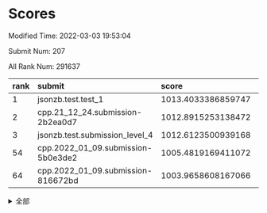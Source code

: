 # Scores

Modified Time: 2022-03-03 19:53:04

Submit Num: 207

All Rank Num: 291637

| rank |               submit               |       score        |       sigma        | pk_num |
| :--- | :--------------------------------- | :----------------- | :----------------- | :----- |
| 1    | jsonzb.test.test_1                 | 1013.4033386859747 | 0.8151817897769251 | 5639   |
| 2    | cpp.21_12_24.submission-2b2ea0d7   | 1012.8915253138472 | 0.7680776860175639 | 5635   |
| 3    | jsonzb.test.submission_level_4     | 1012.6123500939168 | 0.7966674744957707 | 5635   |
| 54   | cpp.2022_01_09.submission-5b0e3de2 | 1005.4819169411072 | 0.7242760488356206 | 5638   |
| 64   | cpp.2022_01_09.submission-816672bd | 1003.9658608167066 | 0.7266599181537207 | 5634   |


<details>
<summary>全部</summary>

| rank |                 submit                 |       score        |       sigma        | pk_num |
| :--- | :------------------------------------- | :----------------- | :----------------- | :----- |
| 1    | jsonzb.test.test_1                     | 1013.4033386859747 | 0.8151817897769251 | 5639   |
| 2    | cpp.21_12_24.submission-2b2ea0d7       | 1012.8915253138472 | 0.7680776860175639 | 5635   |
| 3    | jsonzb.test.submission_level_4         | 1012.6123500939168 | 0.7966674744957707 | 5635   |
| 4    | gobigger.level_3.submission_level_3_42 | 1012.0240144538507 | 0.7788117046776962 | 5635   |
| 5    | gobigger.level_3.submission_level_3_26 | 1011.3592288139336 | 0.7702806138978738 | 5635   |
| 6    | gobigger.level_3.submission_level_3_10 | 1010.8624153788162 | 0.7605705583170004 | 5634   |
| 7    | gobigger.level_3.submission_level_3_19 | 1010.8355649396178 | 0.7492825041696644 | 5638   |
| 8    | gobigger.level_3.submission_level_3_11 | 1010.8275240677278 | 0.7673887016402678 | 5632   |
| 9    | gobigger.level_3.submission_level_3_43 | 1010.8235066996838 | 0.7778777446111809 | 5639   |
| 10   | gobigger.level_3.submission_level_3_39 | 1010.7857889078159 | 0.7513700695200726 | 5638   |
| 11   | gobigger.level_3.submission_level_3_4  | 1010.7830225418589 | 0.7471400928015153 | 5630   |
| 12   | gobigger.level_3.submission_level_3_29 | 1010.7678611001002 | 0.7657074923983415 | 5635   |
| 13   | gobigger.level_3.submission_level_3_35 | 1010.7572917023552 | 0.7822232350706726 | 5633   |
| 14   | gobigger.level_3.submission_level_3_14 | 1010.73386325094   | 0.7731796568106288 | 5639   |
| 15   | gobigger.level_3.submission_level_3_7  | 1010.7177353225931 | 0.7827218093474527 | 5634   |
| 16   | gobigger.level_3.submission_level_3_36 | 1010.63400397852   | 0.7773510140796012 | 5639   |
| 17   | gobigger.level_3.submission_level_3_13 | 1010.4959410905668 | 0.765041659772216  | 5627   |
| 18   | gobigger.level_3.submission_level_3_33 | 1010.4722324012102 | 0.762827536794638  | 5640   |
| 19   | gobigger.level_3.submission_level_3_3  | 1010.4475667445157 | 0.7428518357144185 | 5636   |
| 20   | gobigger.level_3.submission_level_3_6  | 1010.4277004916023 | 0.7469105786921584 | 5638   |
| 21   | gobigger.level_3.submission_level_3_38 | 1010.3941784752648 | 0.7512509556220873 | 5640   |
| 22   | gobigger.level_3.submission_level_3_31 | 1010.3453519054805 | 0.7456660708490596 | 5636   |
| 23   | gobigger.level_3.submission_level_3_0  | 1010.3368047180697 | 0.773908341794641  | 5633   |
| 24   | gobigger.level_3.submission_level_3_47 | 1010.3055759078225 | 0.7511073952875157 | 5638   |
| 25   | gobigger.level_3.submission_level_3_16 | 1010.2279571105835 | 0.7484042298496906 | 5633   |
| 26   | gobigger.level_3.submission_level_3_20 | 1010.2113613930986 | 0.7790932051056256 | 5640   |
| 27   | gobigger.level_3.submission_level_3_5  | 1010.2081119809174 | 0.7713426604776711 | 5638   |
| 28   | gobigger.level_3.submission_level_3_49 | 1010.1495116670845 | 0.7589046257359868 | 5637   |
| 29   | gobigger.level_3.submission_level_3_25 | 1010.133678929523  | 0.760408442901849  | 5637   |
| 30   | gobigger.level_3.submission_level_3_32 | 1010.1114995808147 | 0.7651040103194795 | 5638   |
| 31   | gobigger.level_3.submission_level_3_22 | 1010.107014379492  | 0.7543172221768765 | 5635   |
| 32   | gobigger.level_3.submission_level_3_30 | 1010.1031184835047 | 0.7531594823573197 | 5635   |
| 33   | gobigger.level_3.submission_level_3_34 | 1010.0628720804174 | 0.7485581537881095 | 5638   |
| 34   | gobigger.level_3.submission_level_3_23 | 1009.9624509175662 | 0.757443658732779  | 5631   |
| 35   | gobigger.level_3.submission_level_3_45 | 1009.8069870849771 | 0.7559120563814123 | 5636   |
| 36   | gobigger.level_3.submission_level_3_15 | 1009.775803151574  | 0.7517941625932326 | 5632   |
| 37   | gobigger.level_3.submission_level_3_1  | 1009.7332934015581 | 0.7740967707047071 | 5632   |
| 38   | gobigger.level_3.submission_level_3_27 | 1009.6572603608469 | 0.7475054786922078 | 5632   |
| 39   | gobigger.level_3.submission_level_3_44 | 1009.6523074851341 | 0.7631048840885981 | 5639   |
| 40   | gobigger.level_3.submission_level_3_40 | 1009.6397967937274 | 0.7805769234382408 | 5639   |
| 41   | gobigger.level_3.submission_level_3_8  | 1009.5781810191332 | 0.7703776988046462 | 5630   |
| 42   | gobigger.level_3.submission_level_3_2  | 1009.5479268313053 | 0.7750414192918667 | 5635   |
| 43   | gobigger.level_3.submission_level_3_48 | 1009.5315428593804 | 0.7567079634869501 | 5637   |
| 44   | gobigger.level_3.submission_level_3_17 | 1009.4883169679175 | 0.7612950644414468 | 5638   |
| 45   | gobigger.level_3.submission_level_3_12 | 1009.3944668869332 | 0.7423440684047707 | 5633   |
| 46   | gobigger.level_3.submission_level_3_28 | 1009.1550151828976 | 0.7576049198678485 | 5637   |
| 47   | gobigger.level_3.submission_level_3_46 | 1009.0933062998112 | 0.758662521390928  | 5640   |
| 48   | gobigger.level_3.submission_level_3_21 | 1009.0782410550445 | 0.757145051273555  | 5636   |
| 49   | gobigger.level_3.submission_level_3_41 | 1009.0662554489371 | 0.7613127279361434 | 5632   |
| 50   | gobigger.level_3.submission_level_3_9  | 1008.958158617713  | 0.7630770445475221 | 5635   |
| 51   | gobigger.level_3.submission_level_3_37 | 1008.7736244084454 | 0.7596321382494755 | 5637   |
| 52   | gobigger.level_3.submission_level_3_18 | 1008.7604663978091 | 0.748027726620469  | 5635   |
| 53   | gobigger.level_3.submission_level_3_24 | 1007.9394961156723 | 0.7345342251252786 | 5632   |
| 54   | cpp.2022_01_09.submission-5b0e3de2     | 1005.4819169411072 | 0.7242760488356206 | 5638   |
| 55   | gobigger.level_1.submission_level_1_21 | 1004.9762745053221 | 0.7211001661611752 | 5638   |
| 56   | gobigger.level_1.submission_level_1_31 | 1004.6931519703703 | 0.7372495176789272 | 5640   |
| 57   | gobigger.level_1.submission_level_1_6  | 1004.6848210863051 | 0.7275301891057404 | 5639   |
| 58   | gobigger.level_1.submission_level_1_49 | 1004.6646348323563 | 0.7296409916304814 | 5637   |
| 59   | gobigger.level_1.submission_level_1_4  | 1004.6132616985327 | 0.7101699279772747 | 5635   |
| 60   | gobigger.level_1.submission_level_1_12 | 1004.3958028200913 | 0.7272746664860461 | 5635   |
| 61   | gobigger.level_1.submission_level_1_13 | 1004.2491183938404 | 0.7177002795750779 | 5638   |
| 62   | gobigger.level_1.submission_level_1_24 | 1004.2408380951861 | 0.721317735513858  | 5638   |
| 63   | gobigger.level_1.submission_level_1_3  | 1004.1137824511867 | 0.7121810026208595 | 5637   |
| 64   | cpp.2022_01_09.submission-816672bd     | 1003.9658608167066 | 0.7266599181537207 | 5634   |
| 65   | gobigger.level_1.submission_level_1_16 | 1003.9304861660219 | 0.7274303277235138 | 5637   |
| 66   | gobigger.level_1.submission_level_1_11 | 1003.8690747817478 | 0.7275588472054799 | 5636   |
| 67   | gobigger.level_1.submission_level_1_41 | 1003.8221508377219 | 0.7193399223877017 | 5634   |
| 68   | gobigger.level_1.submission_level_1_28 | 1003.7430225894735 | 0.719932727773063  | 5634   |
| 69   | gobigger.level_1.submission_level_1_7  | 1003.7328862154401 | 0.7223144734419816 | 5634   |
| 70   | gobigger.level_1.submission_level_1_40 | 1003.7134506927408 | 0.7218239291712337 | 5638   |
| 71   | gobigger.level_1.submission_level_1_20 | 1003.6897485370964 | 0.7162302517099828 | 5631   |
| 72   | gobigger.level_1.submission_level_1_26 | 1003.5722529609075 | 0.716281311968217  | 5640   |
| 73   | gobigger.level_1.submission_level_1_25 | 1003.537706398702  | 0.7144735582070614 | 5633   |
| 74   | gobigger.level_1.submission_level_1_44 | 1003.5359008246804 | 0.7292120829907587 | 5635   |
| 75   | gobigger.level_1.submission_level_1_47 | 1003.4662335101656 | 0.7285851408699663 | 5636   |
| 76   | gobigger.level_1.submission_level_1_23 | 1003.4395935930908 | 0.7139787836821069 | 5632   |
| 77   | gobigger.level_1.submission_level_1_38 | 1003.3859894175414 | 0.7140000594969754 | 5634   |
| 78   | gobigger.level_1.submission_level_1_34 | 1003.3530529040556 | 0.715663926861208  | 5634   |
| 79   | gobigger.level_1.submission_level_1_17 | 1003.3286932138399 | 0.7188982335063971 | 5638   |
| 80   | gobigger.level_1.submission_level_1_8  | 1003.3232589659701 | 0.7164116743017523 | 5630   |
| 81   | gobigger.level_1.submission_level_1_18 | 1003.2883676272007 | 0.7230864147920898 | 5634   |
| 82   | gobigger.level_1.submission_level_1_22 | 1003.1432123735294 | 0.7114980387106494 | 5631   |
| 83   | gobigger.level_1.submission_level_1_39 | 1003.1322137557031 | 0.7245409740818128 | 5640   |
| 84   | gobigger.level_1.submission_level_1_36 | 1003.131983486715  | 0.7302958091140467 | 5634   |
| 85   | gobigger.level_1.submission_level_1_42 | 1003.1120697874896 | 0.7156626484489994 | 5634   |
| 86   | gobigger.level_1.submission_level_1_33 | 1003.0262557122899 | 0.7245022606935229 | 5640   |
| 87   | gobigger.level_1.submission_level_1_30 | 1003.0021157558382 | 0.7138277017886522 | 5635   |
| 88   | gobigger.level_1.submission_level_1_48 | 1003.0012837617276 | 0.7079766699375338 | 5640   |
| 89   | gobigger.level_1.submission_level_1_0  | 1002.9454022145713 | 0.7295968210838343 | 5633   |
| 90   | gobigger.level_1.submission_level_1_45 | 1002.880091605538  | 0.7172698449302204 | 5632   |
| 91   | gobigger.level_1.submission_level_1_35 | 1002.8656561225398 | 0.7088790225727755 | 5636   |
| 92   | gobigger.level_1.submission_level_1_27 | 1002.7729155341224 | 0.7178994954206431 | 5637   |
| 93   | gobigger.level_1.submission_level_1_1  | 1002.7720100169662 | 0.7167292106899741 | 5633   |
| 94   | gobigger.level_1.submission_level_1_14 | 1002.5398052302534 | 0.725015782758587  | 5631   |
| 95   | gobigger.level_1.submission_level_1_2  | 1002.4449038784531 | 0.7128807633604517 | 5635   |
| 96   | gobigger.level_1.submission_level_1_19 | 1002.3890059642214 | 0.7329947698999715 | 5635   |
| 97   | gobigger.level_1.submission_level_1_32 | 1002.3864644789346 | 0.7083222529262508 | 5626   |
| 98   | gobigger.level_1.submission_level_1_37 | 1002.3698334196994 | 0.7240263776189674 | 5639   |
| 99   | gobigger.level_1.submission_level_1_15 | 1002.3596099842654 | 0.7114119585407337 | 5636   |
| 100  | gobigger.level_1.submission_level_1_9  | 1002.344182410362  | 0.7081027430144935 | 5634   |
| 101  | gobigger.level_1.submission_level_1_5  | 1002.1945680418955 | 0.7090196274548616 | 5632   |
| 102  | gobigger.level_1.submission_level_1_10 | 1002.0747713457033 | 0.7212067010246527 | 5634   |
| 103  | gobigger.level_1.submission_level_1_46 | 1001.9078606443773 | 0.7093307905610823 | 5636   |
| 104  | gobigger.level_1.submission_level_1_43 | 1001.8983561096459 | 0.7136943761308615 | 5635   |
| 105  | gobigger.level_1.submission_level_1_29 | 1001.7345220005602 | 0.7156572744692516 | 5638   |
| 106  | gobigger.random.submission_random_43   | 997.9041620064024  | 0.704914675866527  | 5637   |
| 107  | gobigger.random.submission_random_9    | 997.179373201885   | 0.7153473741350884 | 5635   |
| 108  | gobigger.random.submission_random_28   | 997.1488550193652  | 0.7192180924407164 | 5635   |
| 109  | gobigger.random.submission_random_17   | 996.9806467341998  | 0.716577268073938  | 5635   |
| 110  | gobigger.random.submission_random_27   | 996.9087962192881  | 0.7081193221560947 | 5638   |
| 111  | gobigger.random.submission_random_35   | 996.8083731847877  | 0.7101256984284127 | 5637   |
| 112  | gobigger.random.submission_random_48   | 996.7991500308715  | 0.705576604489682  | 5633   |
| 113  | gobigger.random.submission_random_26   | 996.7751383386807  | 0.6944903996804875 | 5635   |
| 114  | gobigger.random.submission_random_5    | 996.6035517988479  | 0.7236674862773348 | 5638   |
| 115  | gobigger.random.submission_random_38   | 996.52814422582    | 0.7151440413077268 | 5636   |
| 116  | gobigger.random.submission_random_37   | 996.4922473243693  | 0.7045721480837652 | 5639   |
| 117  | gobigger.random.submission_random_13   | 996.4751822504568  | 0.7133102828829416 | 5641   |
| 118  | gobigger.random.submission_random_32   | 996.4298580020203  | 0.7168943958178899 | 5635   |
| 119  | gobigger.random.submission_random_14   | 996.3734885898417  | 0.7077335409183945 | 5632   |
| 120  | gobigger.random.submission_random_19   | 996.3540491949686  | 0.7131152156872896 | 5638   |
| 121  | gobigger.random.submission_random_40   | 996.2953279920571  | 0.7111963998794941 | 5636   |
| 122  | gobigger.random.submission_random_30   | 996.1475377994569  | 0.7157960975919949 | 5635   |
| 123  | gobigger.random.submission_random_41   | 996.0978778474812  | 0.7218552672889174 | 5637   |
| 124  | gobigger.random.submission_random_12   | 996.0733459460321  | 0.6996260895592598 | 5639   |
| 125  | gobigger.random.submission_random_8    | 996.0301210102572  | 0.7101719131009517 | 5638   |
| 126  | gobigger.random.submission_random_36   | 995.8862246692858  | 0.7234512054511655 | 5642   |
| 127  | gobigger.random.submission_random_31   | 995.8725360986892  | 0.7033649621069265 | 5635   |
| 128  | gobigger.random.submission_random_7    | 995.8488998539702  | 0.7181949850875018 | 5636   |
| 129  | gobigger.random.submission_random_49   | 995.8041660203609  | 0.7212646243242632 | 5634   |
| 130  | gobigger.random.submission_random_22   | 995.7771351449336  | 0.7315279028171835 | 5633   |
| 131  | gobigger.random.submission_random_10   | 995.6998972447743  | 0.7055295423029405 | 5635   |
| 132  | gobigger.random.submission_random_6    | 995.6998148999124  | 0.7089043254590003 | 5639   |
| 133  | gobigger.random.submission_random_1    | 995.6626516909851  | 0.7166886153053001 | 5634   |
| 134  | gobigger.random.submission_random_3    | 995.6428089263858  | 0.6984608459461181 | 5630   |
| 135  | gobigger.random.submission_random_15   | 995.6018091461898  | 0.7044084222057753 | 5635   |
| 136  | gobigger.random.submission_random_4    | 995.5824219706209  | 0.7158310139300732 | 5637   |
| 137  | gobigger.random.submission_random_18   | 995.542107974089   | 0.7212599413615514 | 5631   |
| 138  | gobigger.random.submission_random_33   | 995.5196682589308  | 0.6966010670329695 | 5635   |
| 139  | gobigger.random.submission_random_34   | 995.5127603311026  | 0.7080483526500284 | 5637   |
| 140  | gobigger.random.submission_random_20   | 995.4949581039963  | 0.7181530529059559 | 5635   |
| 141  | gobigger.random.submission_random_21   | 995.3778698106942  | 0.7098208876220258 | 5639   |
| 142  | gobigger.random.submission_random_16   | 995.3408855862929  | 0.7116436849478186 | 5635   |
| 143  | gobigger.random.submission_random_2    | 995.3156797520085  | 0.7177833732521184 | 5641   |
| 144  | gobigger.random.submission_random_44   | 995.3043196741925  | 0.7161833554413893 | 5637   |
| 145  | gobigger.random.submission_random_25   | 995.2673681629689  | 0.7152804427612187 | 5640   |
| 146  | gobigger.random.submission_random_0    | 995.2638803750533  | 0.7134577916867738 | 5639   |
| 147  | gobigger.random.submission_random_46   | 995.2624134923167  | 0.7078556273513468 | 5632   |
| 148  | gobigger.random.submission_random_42   | 995.2442513236676  | 0.7243725621667656 | 5635   |
| 149  | gobigger.random.submission_random_45   | 995.1954222996216  | 0.7293570281174473 | 5637   |
| 150  | gobigger.random.submission_random_47   | 995.1468153463788  | 0.7220880298053081 | 5636   |
| 151  | gobigger.random.submission_random_11   | 995.1414539210964  | 0.7096438747399587 | 5633   |
| 152  | gobigger.random.submission_random_39   | 995.1400887207976  | 0.7266491876227822 | 5632   |
| 153  | gobigger.random.submission_random_24   | 994.902454834318   | 0.7303678521431628 | 5635   |
| 154  | gobigger.random.submission_random_23   | 994.881762660633   | 0.7042863063524583 | 5633   |
| 155  | gobigger.level_2.submission_level_2_45 | 994.8428925260147  | 0.7161649224644173 | 5636   |
| 156  | gobigger.random.submission_random_29   | 994.5692354176292  | 0.7161308723976972 | 5634   |
| 157  | gobigger.level_2.submission_level_2_28 | 994.0881985088877  | 0.7354605253582328 | 5636   |
| 158  | gobigger.level_2.submission_level_2_15 | 993.9077771514632  | 0.732684330784368  | 5632   |
| 159  | gobigger.level_2.submission_level_2_0  | 993.5364701521224  | 0.7367226978481309 | 5638   |
| 160  | gobigger.level_2.submission_level_2_19 | 993.4775848041838  | 0.7279166995209638 | 5642   |
| 161  | gobigger.level_2.submission_level_2_31 | 993.1697015279487  | 0.7339334916492899 | 5636   |
| 162  | gobigger.level_2.submission_level_2_37 | 993.1072672311617  | 0.7422363702764498 | 5638   |
| 163  | gobigger.level_2.submission_level_2_11 | 993.055247051004   | 0.7309252113949517 | 5640   |
| 164  | gobigger.level_2.submission_level_2_17 | 993.0524381172366  | 0.7375982720206831 | 5633   |
| 165  | gobigger.level_2.submission_level_2_18 | 992.8895821184899  | 0.7324855112167766 | 5632   |
| 166  | gobigger.level_2.submission_level_2_38 | 992.8530526317601  | 0.7296801066356243 | 5630   |
| 167  | gobigger.level_2.submission_level_2_26 | 992.8072052971457  | 0.7533521452666683 | 5634   |
| 168  | gobigger.level_2.submission_level_2_24 | 992.7592197539591  | 0.7318874310242383 | 5637   |
| 169  | gobigger.level_2.submission_level_2_12 | 992.5561114279362  | 0.7266757142613396 | 5634   |
| 170  | gobigger.level_2.submission_level_2_29 | 992.4982108662721  | 0.7496438163923551 | 5638   |
| 171  | gobigger.level_2.submission_level_2_1  | 992.48650738617    | 0.7442259555539096 | 5637   |
| 172  | gobigger.level_2.submission_level_2_4  | 992.3974410390799  | 0.7453432746350592 | 5637   |
| 173  | gobigger.level_2.submission_level_2_2  | 992.3901823859561  | 0.7403263045876555 | 5635   |
| 174  | gobigger.level_2.submission_level_2_27 | 992.3757950658794  | 0.7331621133396174 | 5640   |
| 175  | gobigger.level_2.submission_level_2_30 | 992.3431495375665  | 0.7355562872858397 | 5634   |
| 176  | gobigger.level_2.submission_level_2_13 | 992.3416999344338  | 0.7591229402976374 | 5631   |
| 177  | gobigger.level_2.submission_level_2_25 | 992.2689100631686  | 0.7588352539491611 | 5633   |
| 178  | gobigger.level_2.submission_level_2_3  | 992.2577208541984  | 0.7570266321481208 | 5633   |
| 179  | gobigger.level_2.submission_level_2_16 | 992.2546138875551  | 0.7433855827274338 | 5642   |
| 180  | gobigger.level_2.submission_level_2_40 | 992.2083769379985  | 0.7495962278618395 | 5637   |
| 181  | gobigger.level_2.submission_level_2_36 | 992.191655372366   | 0.7334917370449183 | 5637   |
| 182  | gobigger.level_2.submission_level_2_33 | 992.009371163363   | 0.754371541493707  | 5637   |
| 183  | gobigger.level_2.submission_level_2_39 | 991.9574815261749  | 0.7624038854498798 | 5634   |
| 184  | gobigger.level_2.submission_level_2_49 | 991.9104473549972  | 0.7523372359160676 | 5634   |
| 185  | gobigger.level_2.submission_level_2_21 | 991.8626999959779  | 0.7606929382111478 | 5634   |
| 186  | gobigger.level_2.submission_level_2_7  | 991.7787915348287  | 0.7630173344151481 | 5632   |
| 187  | gobigger.level_2.submission_level_2_41 | 991.7413428960441  | 0.7480743552735313 | 5636   |
| 188  | gobigger.level_2.submission_level_2_14 | 991.7238231414825  | 0.7421134939537962 | 5634   |
| 189  | gobigger.level_2.submission_level_2_35 | 991.5260396036907  | 0.7573920890912171 | 5636   |
| 190  | gobigger.level_2.submission_level_2_5  | 991.280755406175   | 0.7639381226209646 | 5639   |
| 191  | gobigger.level_2.submission_level_2_42 | 991.2801468566553  | 0.7772088115572223 | 5632   |
| 192  | gobigger.level_2.submission_level_2_8  | 991.2781104283607  | 0.7454520134176762 | 5632   |
| 193  | gobigger.level_2.submission_level_2_44 | 991.1806059028617  | 0.7509412822369069 | 5632   |
| 194  | gobigger.level_2.submission_level_2_9  | 991.178186906094   | 0.7592539605142364 | 5628   |
| 195  | gobigger.level_2.submission_level_2_23 | 991.0190607069542  | 0.7451217333527913 | 5631   |
| 196  | gobigger.level_2.submission_level_2_22 | 991.0135378915646  | 0.7681892157970146 | 5640   |
| 197  | gobigger.level_2.submission_level_2_48 | 991.0114375419525  | 0.751404159034077  | 5638   |
| 198  | gobigger.level_2.submission_level_2_46 | 990.9925048329609  | 0.755110780697589  | 5635   |
| 199  | gobigger.level_2.submission_level_2_20 | 990.8702279421029  | 0.7622249108405972 | 5634   |
| 200  | gobigger.level_2.submission_level_2_32 | 990.7870730862272  | 0.7563916758321214 | 5635   |
| 201  | gobigger.level_2.submission_level_2_34 | 990.7399205026501  | 0.7789412105640802 | 5637   |
| 202  | gobigger.level_2.submission_level_2_43 | 990.6677744168331  | 0.768170867451719  | 5639   |
| 203  | gobigger.level_2.submission_level_2_6  | 990.2883892894096  | 0.7504579580572659 | 5629   |
| 204  | gobigger.level_2.submission_level_2_10 | 990.0403821068765  | 0.7815364740896283 | 5635   |
| 205  | gobigger.level_2.submission_level_2_47 | 989.8636495657149  | 0.7731936868474609 | 5641   |
| 206  | gobigger.none.submission_none_0        | 978.7196348893503  | 1.1827351420364314 | 5635   |
| 207  | gobigger.none.submission_none_1        | 976.3574122816312  | 1.5140712166518773 | 5633   |

</details>